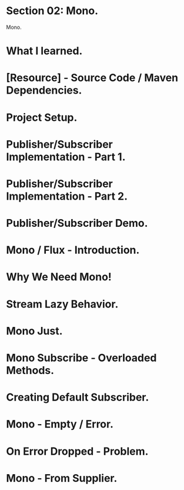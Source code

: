 # Section 02: Mono.

Mono.

# What I learned.

# [Resource] - Source Code / Maven Dependencies.

# Project Setup.

# Publisher/Subscriber Implementation - Part 1.

# Publisher/Subscriber Implementation - Part 2.

# Publisher/Subscriber Demo.

# Mono / Flux - Introduction.

# Why We Need Mono!

# Stream Lazy Behavior.

# Mono Just.

# Mono Subscribe - Overloaded Methods.

# Creating Default Subscriber.

# Mono - Empty / Error.

# On Error Dropped - Problem.

# Mono - From Supplier.
